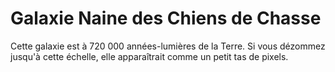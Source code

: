 # Galaxie Naine des Chiens de Chasse

Cette galaxie est à 720 000 années-lumières de la Terre. Si vous dézommez
jusqu'à cette échelle, elle apparaîtrait comme un petit tas de pixels.
